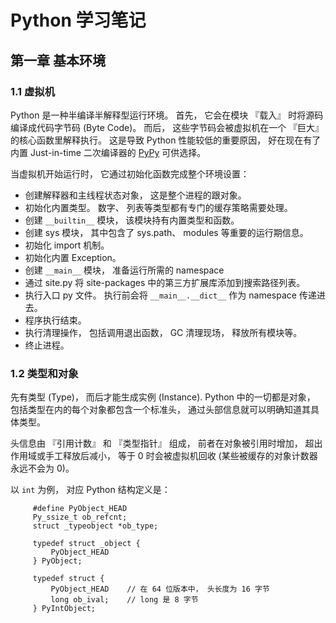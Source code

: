 # Python 学习笔记

## 第一章 基本环境

### 1.1 虚拟机
Python 是一种半编译半解释型运行环境。 首先， 它会在模块 『载入』 时将源码编译成代码字节码 (Byte Code)。 而后， 这些字节码会被虚拟机在一个 『巨大』 的核心函数里解释执行。 这是导致 Python 性能较低的重要原因， 好在现在有了内置 Just-in-time 二次编译器的 [PyPy](http://pypy.org/) 可供选择。

当虚拟机开始运行时， 它通过初始化函数完成整个环境设置：

* 创建解释器和主线程状态对象， 这是整个进程的跟对象。
* 初始化内置类型。 数字、 列表等类型都有专门的缓存策略需要处理。
* 创建 `__builtin__` 模块， 该模块持有内置类型和函数。
* 创建 sys 模块， 其中包含了 sys.path、 modules 等重要的运行期信息。
* 初始化 import 机制。
* 初始化内置 Exception。
* 创建 `__main__` 模块， 准备运行所需的 namespace
* 通过 site.py 将 site-packages 中的第三方扩展库添加到搜索路径列表。
* 执行入口 py 文件。 执行前会将 `__main__.__dict__` 作为 namespace 传递进去。
* 程序执行结束。
* 执行清理操作， 包括调用退出函数， GC 清理现场， 释放所有模块等。
* 终止进程。

### 1.2 类型和对象
先有类型 (Type)， 而后才能生成实例 (Instance). Python 中的一切都是对象， 包括类型在内的每个对象都包含一个标准头， 通过头部信息就可以明确知道其具体类型。

头信息由 『引用计数』 和 『类型指针』 组成， 前者在对象被引用时增加， 超出作用域或手工释放后减小， 等于 0 时会被虚拟机回收 (某些被缓存的对象计数器永远不会为 0)。

以 `int` 为例， 对应 Python 结构定义是：

```
     #define PyObject_HEAD
     Py_ssize_t ob_refcnt;
     struct _typeobject *ob_type;
        
     typedef struct _object {
         PyObject_HEAD
     } PyObject;
     
     typedef struct {
         PyObject_HEAD    // 在 64 位版本中， 头长度为 16 字节
         long ob_ival;    // long 是 8 字节
     } PyIntObject;
```

